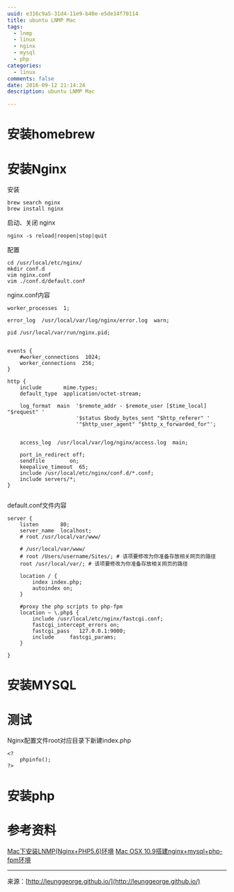 ```yaml
---
uuid: e316c9a5-31d4-11e9-b40e-e5de14f70114
title: ubuntu LNMP Mac
tags: 
  - lnmp
  - linux
  - nginx
  - mysql
  - php
categories: 
  - linux
comments: false
date: 2016-09-12 21:14:24
description: ubuntu LNMP Mac

---
```


# 安装homebrew


# 安装Nginx
安装

```
brew search nginx
brew install nginx
```

启动、关闭 nginx

```
nginx -s reload|reopen|stop|quit 
```

配置

```
cd /usr/local/etc/nginx/
mkdir conf.d
vim nginx.conf
vim ./conf.d/default.conf
```

nginx.conf内容

```
worker_processes  1;

error_log  /usr/local/var/log/nginx/error.log  warn;

pid /usr/local/var/run/nginx.pid;


events {
    #worker_connections  1024;
    worker_connections  256;
}

http {
    include       mime.types;
    default_type  application/octet-stream;
    
    log_format  main  '$remote_addr - $remote_user [$time_local] "$request" '
                      '$status $body_bytes_sent "$http_referer" '
                      '"$http_user_agent" "$http_x_forwarded_for"';


    access_log  /usr/local/var/log/nginx/access.log  main;

    port_in_redirect off;
    sendfile        on;
    keepalive_timeout  65;
    include /usr/local/etc/nginx/conf.d/*.conf;
    include servers/*;
}


```

default.conf文件内容
```
server {
    listen       80;
    server_name  localhost;
    # root /usr/local/var/www/

    # /usr/local/var/www/
    # root /Users/username/Sites/; # 该项要修改为你准备存放相关网页的路径
    root /usr/local/var/; # 该项要修改为你准备存放相关网页的路径

    location / {
        index index.php;
        autoindex on;
    }

    #proxy the php scripts to php-fpm
    location ~ \.php$ {
        include /usr/local/etc/nginx/fastcgi.conf;
        fastcgi_intercept_errors on;
        fastcgi_pass   127.0.0.1:9000;
        include     fastcgi_params;
    }

}
```


# 安装MYSQL


# 测试
Nginx配置文件root对应目录下新建index.php

```
<? 
	phpinfo(); 
?>
```

# 安装php


# 参考资料
[Mac下安装LNMP(Nginx+PHP5.6)环境](http://www.tuicool.com/articles/2yM7Z3)
[Mac OSX 10.9搭建nginx+mysql+php-fpm环境](http://my.oschina.net/chen0dgax/blog/190161)


---
<link rel="stylesheet" href="http://yandex.st/highlightjs/6.1/styles/default.min.css">
<script src="http://yandex.st/highlightjs/6.1/highlight.min.js"></script>
<script>
hljs.tabReplace = ' ';
hljs.initHighlightingOnLoad();
</script>


来源：[http://leunggeorge.github.io/](http://leunggeorge.github.io/)  
